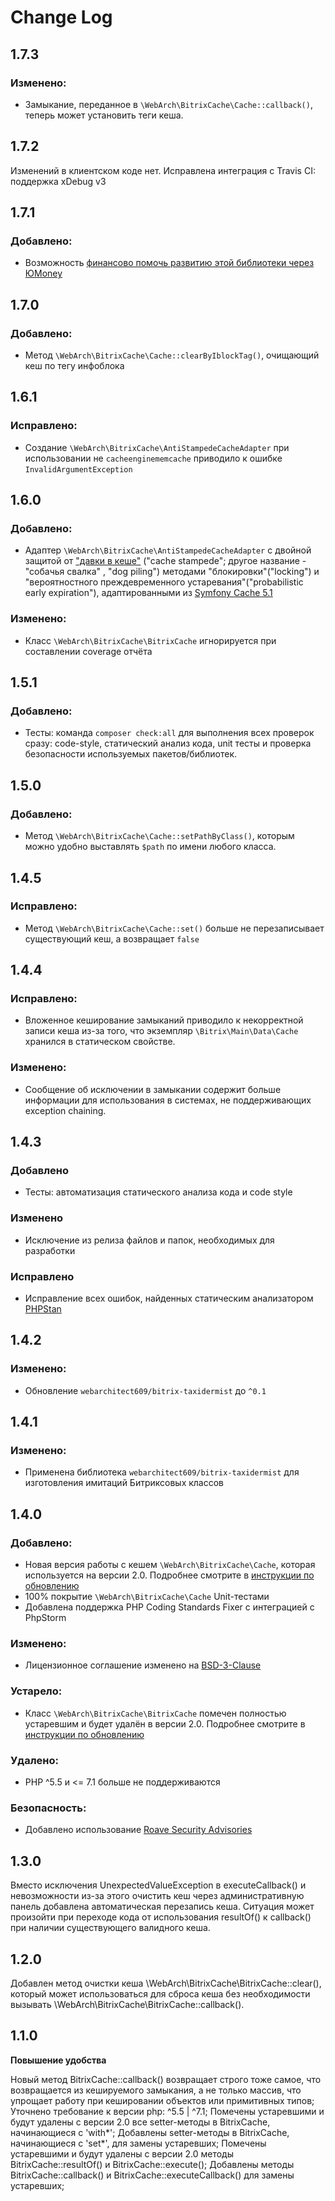 Change Log
==========

1.7.3
-----

### Изменено:

- Замыкание, переданное в `\WebArch\BitrixCache\Cache::callback()`, теперь может установить теги кеша.

1.7.2
-----

Изменений в клиентском коде нет. Исправлена интеграция с Travis CI: поддержка xDebug v3

1.7.1
-----

### Добавлено:

- Возможность [финансово помочь развитию этой библиотеки через ЮMoney](https://sobe.ru/na/bitrix_cache)

1.7.0
-----

### Добавлено:

- Метод `\WebArch\BitrixCache\Cache::clearByIblockTag()`, очищающий кеш по тегу инфоблока

1.6.1
-----

### Исправлено:

- Создание `\WebArch\BitrixCache\AntiStampedeCacheAdapter` при использовании не `cacheenginememcache` приводило к ошибке
  `InvalidArgumentException`

1.6.0
-----

### Добавлено:

- Адаптер `\WebArch\BitrixCache\AntiStampedeCacheAdapter` с двойной защитой от
  ["давки в кеше"](https://en.wikipedia.org/wiki/Cache_stampede) ("cache stampede"; другое название - "собачья свалка"
  , "dog piling") методами "блокировки"("locking") и "вероятностного преждевременного устаревания"("probabilistic early
  expiration"), адаптированными из
  [Symfony Cache 5.1](https://symfony.com/doc/5.1/components/cache.html)

### Изменено:

- Класс `\WebArch\BitrixCache\BitrixCache` игнорируется при составлении coverage отчёта

1.5.1
-----

### Добавлено:

- Тесты: команда `composer check:all` для выполнения всех проверок сразу: code-style, статический анализ кода, unit
  тесты и проверка безопасности используемых пакетов/библиотек.

1.5.0
-----

### Добавлено:

- Метод `\WebArch\BitrixCache\Cache::setPathByClass()`, которым можно удобно выставлять `$path` по имени любого класса.

1.4.5
-----

### Исправлено:

- Метод `\WebArch\BitrixCache\Cache::set()` больше не перезаписывает существующий кеш, а возвращает `false`

1.4.4
-----

### Исправлено:

- Вложенное кеширование замыканий приводило к некорректной записи кеша из-за того, что экземпляр
  `\Bitrix\Main\Data\Cache` хранился в статическом свойстве.

### Изменено:

- Сообщение об исключении в замыкании содержит больше информации для использования в системах, не поддерживающих
  exception chaining.

1.4.3
-----

### Добавлено

- Тесты: автоматизация статического анализа кода и code style

### Изменено

- Исключение из релиза файлов и папок, необходимых для разработки

### Исправлено

- Исправление всех ошибок, найденных статическим анализатором [PHPStan](https://phpstan.org)

1.4.2
-----

### Изменено:

- Обновление `webarchitect609/bitrix-taxidermist` до `^0.1`

1.4.1
-----

### Изменено:

- Применена библиотека `webarchitect609/bitrix-taxidermist` для изготовления имитаций Битриксовых классов

1.4.0
-----

### Добавлено:

- Новая версия работы с кешем `\WebArch\BitrixCache\Cache`, которая используется на версии 2.0. Подробнее смотрите
  в [инструкции по обновлению](UPGRADING.md)
- 100% покрытие `\WebArch\BitrixCache\Cache` Unit-тестами
- Добавлена поддержка PHP Coding Standards Fixer с интеграцией с PhpStorm

### Изменено:

- Лицензионное соглашение изменено на [BSD-3-Clause](LICENSE.md)

### Устарело:

- Класс `\WebArch\BitrixCache\BitrixCache` помечен полностью устаревшим и будет удалён в версии 2.0. Подробнее смотрите
  в [инструкции по обновлению](UPGRADING.md)

### Удалено:

- PHP ^5.5 и <= 7.1 больше не поддерживаются

### Безопасность:

- Добавлено использование [Roave Security Advisories](https://packagist.org/packages/roave/security-advisories)

1.3.0
-----

Вместо исключения UnexpectedValueException в executeCallback() и невозможности из-за этого очистить кеш через
административную панель добавлена автоматическая перезапись кеша. Ситуация может произойти при переходе кода от
использования resultOf() к callback() при наличии существующего валидного кеша.


1.2.0
-----

Добавлен метод очистки кеша \WebArch\BitrixCache\BitrixCache::clear(), который может использоваться для сброса кеша без
необходимости вызывать \WebArch\BitrixCache\BitrixCache::callback().

1.1.0
-----

**Повышение удобства**

Новый метод BitrixCache::callback() возвращает строго тоже самое, что возвращается из кешируемого замыкания, а не только
массив, что упрощает работу при кешировании объектов или примитивных типов; Уточнено требование к версии php: ^5.5 |
^7.1; Помечены устаревшими и будут удалены с версии 2.0 все setter-методы в BitrixCache, начинающиеся с 'with*';
Добавлены setter-методы в BitrixCache, начинающиеся с 'set*', для замены устаревших; Помечены устаревшими и будут
удалены с версии 2.0 методы BitrixCache::resultOf() и BitrixCache::execute(); Добавлены методы BitrixCache::callback() и
BitrixCache::executeCallback() для замены устаревших;
